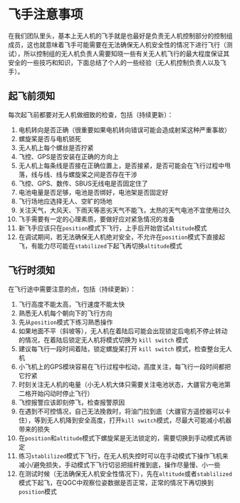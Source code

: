 # 飞手注意事项

在我们团队里头，基本上无人机的飞手就是也最好是负责无人机控制部分的控制组成员，这也就意味着飞手可能需要在无法确保无人机安全性的情况下进行飞行（测试），所以控制组的无人机负责人需要知晓一些有关无人机飞行的最大程度保证其安全的一些技巧和知识，下面总结了个人的一些经验（无人机控制负责人以及飞手）。

## 起飞前须知

每次起飞前都要对无人机做细致的检查，包括（持续更新）：

1. 电机转向是否正确（很重要如果电机转向错误可能会造成射桨这种严重事故）
2. 螺旋桨是否与电机锁死
3. 无人机上每个螺丝是否拧紧
4. 飞控、GPS是否安装在正确的方向上
5. 无人机上每条线是否接在正确位置上，是否接紧，是否可能会在飞行过程中甩落，线与线、线与螺旋桨之间是否存在干涉
6. 飞控、GPS、数传、SBUS无线电是否固定住了
7. 电池电量是否足够，电池是否绑好，电池架是否固定好
8. 飞行场地应选择无人、空旷的场地
9. 关注天气，大风天、下雨天等恶劣天气不能飞，太热的天气电池不宜使用过久
10. 飞手需要有一定的心理素质，要做好应对紧急情况的准备
11. 新飞手应该只在```position```模式下飞行，上手后开始尝试`altitude`模式
12. 在调试期间，若无法确保无人机绝对安全，不允许在`position`模式下直接起飞，有能力尽可能在`stabilized`下起飞再切换`altitude`模式

## 飞行时须知

在飞行途中需要注意的点，包括（持续更新）：

1. 飞行高度不能太高，飞行速度不能太快
2. 熟悉无人机每个朝向下的飞行方向
3. 先从```position```模式下练习熟悉操作
4. 如果地面不平（斜坡等），无人机在着陆后可能会出现锁定后电机不停止转动的情况，在着陆后锁定无人机将模式切换为 ```kill switch``` 模式
5. 建议每飞行一段时间着陆，锁定螺旋桨打开 ```kill switch``` 模式，检查整台无人机
6. 小飞机上的GPS模块容易在飞行过程中松动，高度关注，每飞行一段时间都把它拧紧
7. 时刻关注无人机的电量（小无人机大体只需要关注电池状态，大疆官方电池第二格开始闪动时停止飞行）
8. 飞控报警应该即刻停飞，检查报警原因
9. 在遇到不可控情况，自己无法挽救时，将油门拉到底（大疆官方遥控器可以卡住），等到无人机降到安全高度，打开``` kill switch ```模式，尽最大可能减小机器带来的损失
10. 在`position`和`altitude`模式下螺旋桨是无法锁定的，需要切换到手动模式再锁定
11. 练习`stablilized`模式下飞行，在无人机失控时可以在手动模式下操作飞机来减小/避免损失，手动模式下飞行切忌把摇杆推到底，操作尽量慢、小一些
12. 在测试时候（无法确保无人机安全性情况下），先在`altitude`或者`stablilized`模式下起飞，在QGC中观察位姿数据是否正常，正常的情况下再切换到`position`模式

